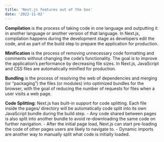 ```yaml
---
title: 'Next.js features out of the box'
date: '2022-11-02'
---
```


**Compilation** is the process of taking code in one language and outputting it in another language or another version of that language. In Next.js, compilation happens during the development stage as developers edit the code, and as part of the build step to prepare the application for production.

**Minification** is the process of removing unnecessary code formatting and comments without changing the code’s functionality. The goal is to improve the application’s performance by decreasing file sizes. In Next.js, JavaScript and CSS files are automatically minified for production.

**Bundling** is the process of resolving the web of dependencies and merging (or “packaging”) the files (or modules) into optimized bundles for the browser, with the goal of reducing the number of requests for files when a user visits a web page.

**Code Splitting**: Next.js has built-in support for code splitting. Each file inside the pages/ directory will be automatically code split into its own JavaScript bundle during the build step.
    - Any code shared between pages is also split into another bundle to avoid re-downloading the same code on further navigation.
    - After the initial page load, Next.js can start pre-loading the code of other pages users are likely to navigate to.
    - Dynamic imports are another way to manually split what code is initially loaded.
